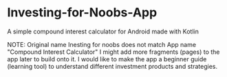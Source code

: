 # Investing-for-Noobs-App
A simple compound interest calculator for Android made with Kotlin 

NOTE: Original name Inesting for noobs does not match App name "Compound Interest Calculator"
      I might add more fragments (pages) to the app later to build onto it. 
      I would like to make the app a beginner guide (learning tool) to understand 
      different investment products and strategies. 
